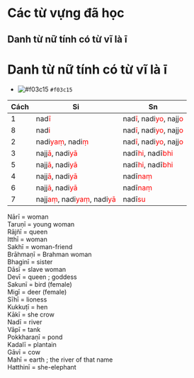 # Các từ vựng đã học

## Danh từ nữ tính có từ vĩ là ī

# Danh từ nữ tính có từ vĩ là ī
- ![#f03c15](https://placehold.co/15x15/f03c15/f03c15.png) `#f03c15`

| Cách | Si | Sn |
| ----- | ----- | ----- |
| 1 | nad<span style="color:red">ī</span> | nad<span style="color:red">ī</span>, nadi<span style="color:red">yo</span>, najj<span style="color:red">o</span> |
| 8 | nad<span style="color:red">i</span> | nad<span style="color:red">ī</span>, nadi<span style="color:red">yo</span>, najj<span style="color:red">o</span> |
| 2 | nadi<span style="color:red">yaṃ</span>, nadi<span style="color:red">ṃ</span> | nad<span style="color:red">ī</span>, nadi<span style="color:red">yo</span>, najj<span style="color:red">o</span> |
| 3 | najj<span style="color:red">ā</span>, nadi<span style="color:red">yā</span> | nadī<span style="color:red">hi</span>, nadī<span style="color:red">bhi</span> |
| 5 | najj<span style="color:red">ā</span>, nadi<span style="color:red">yā</span> | nadī<span style="color:red">hi</span>, nadī<span style="color:red">bhi</span> |
| 4 | najj<span style="color:red">ā</span>, nadi<span style="color:red">yā</span> | nadī<span style="color:red">naṃ</span> |
| 6 | najj<span style="color:red">ā</span>, nadi<span style="color:red">yā</span> | nadī<span style="color:red">naṃ</span> |
| 7 | najj<span style="color:red">aṃ</span>, nadi<span style="color:red">yaṃ</span>, nadi<span style="color:red">yā</span> | nadī<span style="color:red">su</span> |


Nārī = woman  
Taruṇī = young woman  
Rājñī = queen  
Itthī = woman  
Sakhī = woman-friend  
Brāhmaṇī = Brahman woman  
Bhaginī = sister  
Dāsī = slave woman  
Devī = queen ; goddess  
Sakunī = bird (female)  
Migī = deer (female)  
Sīhī = lioness  
Kukkuṭī = hen  
Kākī = she crow  
Nadī = river  
Vāpī = tank  
Pokkharaṇī = pond  
Kadalī = plantain  
Gāvī = cow  
Mahī = earth ; the river of that name  
Hatthinī = she-elephant  
